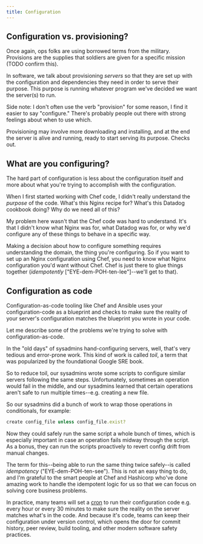 ```yaml
---
title: Configuration
---
```


## Configuration vs. provisioning?

Once again, ops folks are using borrowed terms from the military.
Provisions are the supplies that soldiers are given for a specific mission (TODO confirm this).

In software, we talk about provisioning _servers_ so that they are set up with the configuration and dependencies they need in order to serve their purpose.
This purpose is running whatever program we've decided we want the server(s) to run.

Side note: I don't often use the verb "provision" for some reason, I find it easier to say "configure."
There's probably people out there with strong feelings about when to use which.

Provisioning may involve more downloading and installing, and at the end the server is alive and running, ready to start serving its purpose. Checks out.

## What are you configuring?

The hard part of configuration is less about the configuration itself and more about what you're trying to accomplish with the configuration.

When I first started working with Chef code, I didn't really understand the _purpose_ of the code.
What's this Nginx recipe for? What's this Datadog cookbook doing?
Why do we need all of this?

My problem here wasn't that the Chef code was hard to understand.
It's that I didn't know what Nginx was for, what Datadog was for, or why we'd configure any of these things to behave in a specific way.

Making a decision about how to configure something requires understanding the domain, the thing you're configuring.
So if you want to set up an Nginx configuration using Chef, you need to know what Nginx configuration you'd want without Chef.
Chef is just there to glue things together (_idempotently_ ["EYE-dem-POH-ten-lee"]--we'll get to that).

## Configuration as code

Configuration-as-code tooling like Chef and Ansible uses your configuration-code as a blueprint and checks to make sure the reality of your server's configuration matches the blueprint you wrote in your code.

Let me describe some of the problems we're trying to solve with configuration-as-code.

In the "old days" of sysadmins hand-configuring servers, well, that's very tedious and error-prone work.
This kind of work is called _toil_, a term that was popularized by the foundational Google SRE book.

So to reduce toil, our sysadmins wrote some scripts to configure similar servers following the same steps.
Unfortunately, sometimes an operation would fail in the middle, and our sysadmins learned that certain operations aren't safe to run multiple times--e.g. creating a new file.

So our sysadmins did a bunch of work to wrap those operations in conditionals, for example:

```ruby
create config_file unless config_file.exist?
```

Now they could safely run the same script a whole bunch of times, which is especially important in case an operation fails midway through the script. As a bonus, they can run the scripts proactively to revert config drift from manual changes.

The term for this--being able to run the same thing twice safely--is called _idempotency_ ("EYE-dem-POH-ten-see").
This is not an easy thing to do, and I'm grateful to the smart people at Chef and Hashicorp who've done amazing work to handle the idempotent logic for us so that we can focus on solving core business problems.

In practice, many teams will set a [cron](https://en.wikipedia.org/wiki/Cron) to run their configuration code e.g. every hour or every 30 minutes to make sure the reality on the server matches what's in the code.
And because it's code, teams can keep their configuration under version control, which opens the door for commit history, peer review, build tooling, and other modern software safety practices.
